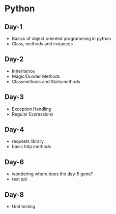 # Python

## Day-1
- Basics of object oriented programming in python
- Class, methods and instances

## Day-2
- Inheritence
- Magic/Dunder Methods
- Classmethods and Staticmethods

## Day-3
- Exception Handling
- Regular Expressions

## Day-4
- requests library
- basic http methods

## Day-6
- wondering where does the day-5 gone?
- rest api

## Day-8
- Unit testing